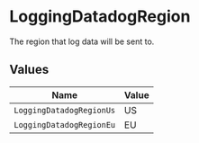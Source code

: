 # LoggingDatadogRegion

The region that log data will be sent to.


## Values

| Name                     | Value                    |
| ------------------------ | ------------------------ |
| `LoggingDatadogRegionUs` | US                       |
| `LoggingDatadogRegionEu` | EU                       |